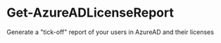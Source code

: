 # Get-AzureADLicenseReport
Generate a "tick-off" report of your users in AzureAD and their licenses
